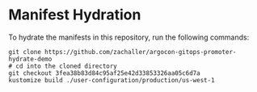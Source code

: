 # Manifest Hydration

To hydrate the manifests in this repository, run the following commands:

```shell
git clone https://github.com/zachaller/argocon-gitops-promoter-hydrate-demo
# cd into the cloned directory
git checkout 3fea38b83d84c95af25e42d33853326aa05c6d7a
kustomize build ./user-configuration/production/us-west-1
```
